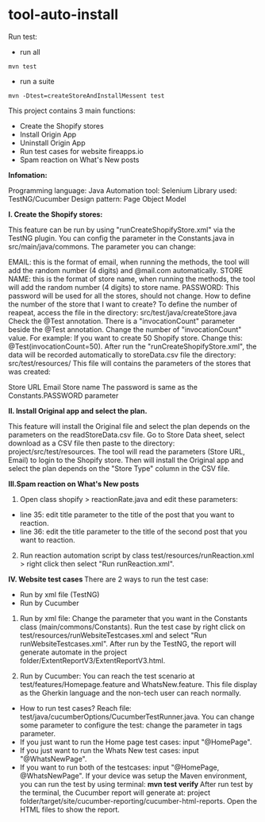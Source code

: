 # tool-auto-install

Run test:

- run all

```mvn test```

- run a suite

```mvn -Dtest=createStoreAndInstallMessent test```

This project contains 3 main functions:
- Create the Shopify stores
- Install Origin App
- Uninstall Origin App
- Run test cases for website fireapps.io
- Spam reaction on What's New posts

<b>Infomation:</b>

Programming language: Java
Automation tool: Selenium
Library used: TestNG/Cucumber
Design pattern: Page Object Model

<b>I. Create the Shopify stores:</b>

This feature can be run by using "runCreateShopifyStore.xml" via the TestNG plugin.
You can config the parameter in the Constants.java in src/main/java/commons.
The parameter you can change:

EMAIL: this is the format of email, when running the methods, the tool will add the random number (4 digits) and @mail.com automatically.
STORE NAME: this is the format of store name, when running the methods, the tool will add the random number (4 digits) to store name.
PASSWORD: This password will be used for all the stores, should not change.
How to define the number of the store that I want to create?
To define the number of reapeat, access the file in the directory: src/test/java/createStore.java
Check the @Test annotation. There is a "invocationCount" parameter beside the @Test annotation.
Change the number of "invocationCount" value.
For example: If you want to create 50 Shopify store. Change this: @Test(invocationCount=50).
After run the "runCreateShopifyStore.xml", the data will be recorded automatically to storeData.csv file the directory: src/test/resources/
This file will contains the parameters of the stores that was created:

Store URL
Email
Store name
The password is same as the Constants.PASSWORD parameter

<b>II. Install Original app and select the plan. </b>

This feature will install the Original file and select the plan depends on the parameters on the readStoreData.csv file.
Go to Store Data sheet, select download as a CSV file then paste to the directory: project/src/test/resources.
The tool will read the parameters (Store URL, Email) to login to the Shopify store.
Then will install the Original app and select the plan depends on the "Store Type" column in the CSV file.

<b>III.Spam reaction on What's New posts </b>
1. Open class shopify > reactionRate.java and edit these parameters: 
- line 35: edit title parameter to the title of the post that you want to reaction.
- line 36: edit the title parameter to the title of the second post that you want to reaction.
2. Run reaction automation script by class test/resources/runReaction.xml > right click then select "Run runReaction.xml".

<b>IV. Website test cases </b>
There are 2 ways to run the test case: 
- Run by xml file (TestNG)
- Run by Cucumber

1. Run by xml file: 
Change the parameter that you want in the Constants class (main/commons/Constants).
Run the test case by right click on test/resources/runWebsiteTestcases.xml and select "Run runWebsiteTestcases.xml".
After run by the TestNG, the report will generate automate in the project folder/ExtentReportV3/ExtentReportV3.html.

2. Run by Cucumber:
You can reach the test scenario at test/features/Homepage.feature and WhatsNew.feature.
This file display as the Gherkin language and the non-tech user can reach normally.

- How to run test cases?
Reach file: test/java/cucumberOptions/CucumberTestRunner.java.
You can change some parameter to configure the test: change the parameter in tags parameter. 
- If you just want to run the Home page test cases: input "@HomePage".
- If you just want to run the Whats New test cases: input "@WhatsNewPage".
- If you want to run both of the testcases: input "@HomePage, @WhatsNewPage".
If your device was setup the Maven environment, you can run the test by using terminal: <b>mvn test verify </b>
After run test by the terminal, the Cucumber report will generate at: project folder/target/site/cucumber-reporting/cucumber-html-reports. Open the HTML files to show the report.

